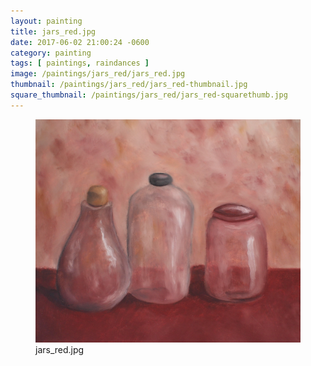 ```yaml
---
layout: painting
title: jars_red.jpg
date: 2017-06-02 21:00:24 -0600
category: painting
tags: [ paintings, raindances ]
image: /paintings/jars_red/jars_red.jpg
thumbnail: /paintings/jars_red/jars_red-thumbnail.jpg
square_thumbnail: /paintings/jars_red/jars_red-squarethumb.jpg
---
```


<figure class="fullwidth"><img src="/paintings/jars_red/jars_red.jpg" alt="A painting titled: jars_red.jpg by painter Kyle Cunningham" /><figcaption>jars_red.jpg</figcaption></figure>
